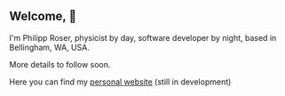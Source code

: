 ## Welcome, 👋
I'm Philipp Roser, physicist by day, software developer by night, based in Bellingham, WA, USA.

More details to follow soon.

Here you can find my [personal website](https://philipp-roser.github.io) (still in development)



<!--
**Philipp-Roser/Philipp-Roser** is a ✨ _special_ ✨ repository because its `README.md` (this file) appears on your GitHub profile.
-->
